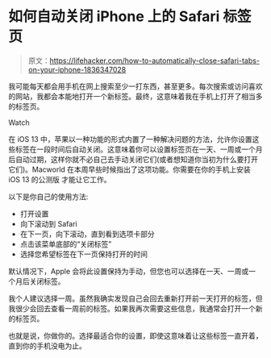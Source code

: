 # 如何自动关闭 iPhone 上的 Safari 标签页

> 原文：<https://lifehacker.com/how-to-automatically-close-safari-tabs-on-your-iphone-1836347028>

我可能每天都会用手机在网上搜索至少一打东西，甚至更多。每次搜索或访问喜欢的网站，我都会本能地打开一个新标签。最终，这意味着我在手机上打开了相当多的标签页。

Watch

在 iOS 13 中，苹果以一种功能的形式内置了一种解决问题的方法，允许你设置这些标签在一段时间后自动关闭。这意味着你可以设置标签页在一天、一周或一个月后自动过期，这样你就不必自己去手动关闭它们(或者想知道你当初为什么要打开它们)。Macworld 在本周早些时候指出了这项功能。你需要在你的手机上安装 iOS 13 的公测版 才能让它工作。

以下是你自己的使用方法:

*   打开设置
*   向下滚动到 Safari
*   在下一页，向下滚动，直到看到选项卡部分
*   点击该菜单底部的“关闭标签”
*   选择您希望标签在下一页保持打开的时间

默认情况下，Apple 会将此设置保持为手动，但您也可以选择在一天、一周或一个月后关闭标签。

我个人建议选择一周。虽然我确实发现自己会回去重新打开前一天打开的标签，但我很少会回去查看一周前的标签。如果我再次需要这些信息，我通常会打开一个新的标签页。

也就是说，你做你的。选择最适合你的设置，即使这意味着让这些标签一直开着，直到你的手机没电为止。